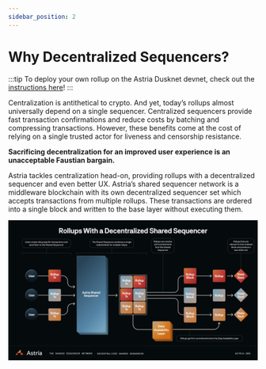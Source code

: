 ```yaml
---
sidebar_position: 2
---
```


# Why Decentralized Sequencers?

:::tip
To deploy your own rollup on the Astria Dusknet devnet, check out the
[instructions here](/docs/dusknet/overview/)!
:::

Centralization is antithetical to crypto. And yet, today’s rollups almost
universally depend on a single sequencer. Centralized sequencers provide fast
transaction confirmations and reduce costs by batching and compressing
transactions. However, these benefits come at the cost of relying on a single
trusted actor for liveness and censorship resistance.

**Sacrificing decentralization for an improved user experience is an
unacceptable Faustian bargain.**

Astria tackles centralization head-on, providing rollups with a decentralized
sequencer and even better UX. Astria’s shared sequencer network is a middleware
blockchain with its own decentralized sequencer set which accepts transactions
from multiple rollups. These transactions are ordered into a single block and
written to the base layer without executing them.

![Shared Sequencers](assets/shared_sequencer.png)
